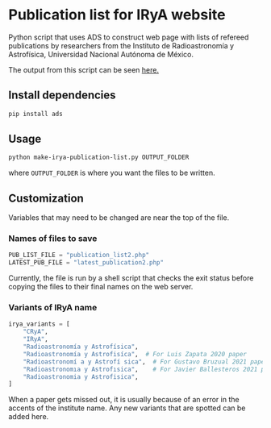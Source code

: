 # Publication list for IRyA website

Python script that uses ADS to construct web page with lists of refereed publications by researchers from the Instituto de Radioastronomía y Astrofísica, Universidad Nacional Autónoma de México.

The output from this script can be seen [here.](https://www.irya.unam.mx/web/en/research/publications)

## Install dependencies

```sh
pip install ads
```

## Usage

```sh
python make-irya-publication-list.py OUTPUT_FOLDER
```
where `OUTPUT_FOLDER` is where you want the files to be written.

## Customization

Variables that may need to be changed are near the top of the file.

### Names of files to save
```python
PUB_LIST_FILE = "publication_list2.php"
LATEST_PUB_FILE = "latest_publication2.php"
```

Currently, the file is run by a shell script that checks the exit status before copying the files to their final names on the web server.

### Variants of IRyA name

```python
irya_variants = [
    "CRyA",
    "IRyA",
    "Radioastronomía y Astrofísica",
    "Radioastronomía y Astrofisíca",  # For Luis Zapata 2020 paper
    "Radioastronomí a y Astrofí sica",  # For Gustavo Bruzual 2021 paper
    "Radioastronomıa y Astrofısica",    # For Javier Ballesteros 2021 paper
    "Radioastronomia y Astrofisica",
]
```

When a paper gets missed out, it is usually because of an error in the accents of the institute name.  Any new variants that are spotted can be added here.
